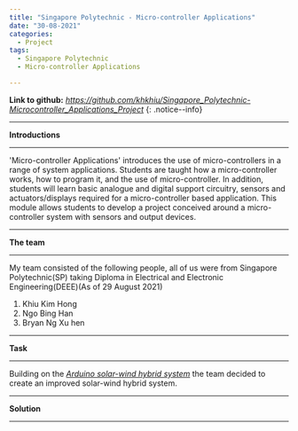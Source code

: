 ```yaml
---
title: "Singapore Polytechnic - Micro-controller Applications"
date: "30-08-2021"
categories:
  - Project
tags:
  - Singapore Polytechnic
  - Micro-controller Applications

---
```

**Link to github:**
<cite><a href="https://github.com/khkhiu/Singapore_Polytechnic-CADD">https://github.com/khkhiu/Singapore_Polytechnic-Microcontroller_Applications_Project</a></cite>
{: .notice--info}


***

<strong>Introductions</strong>

***
'Micro-controller Applications' introduces the use of micro-controllers in a range of system applications. Students are taught how a micro-controller works, how to program it, and the use of micro-controller. In addition, students will learn basic analogue and digital support circuitry, sensors and actuators/displays required for a micro-controller based application. This module allows students to develop a project conceived around a micro-controller system with sensors and output devices.

***

<strong>The team</strong>

***
My team consisted of the following people, all of us were from Singapore Polytechnic(SP) taking Diploma in Electrical and Electronic Engineering(DEEE)(As of 29 August 2021)

1. Khiu Kim Hong
2. Ngo Bing Han
3. Bryan Ng Xu hen

***

<strong>Task</strong>

***
Building on the <cite><a href="https://khkhiu.github.io/project/SP-EDS/">Arduino solar-wind hybrid system</a></cite> the team decided to create an improved solar-wind hybrid system.


***

<strong>Solution</strong>

***
